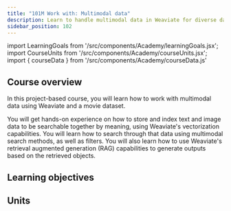```yaml
---
title: "101M Work with: Multimodal data"
description: Learn to handle multimodal data in Weaviate for diverse data integrations.
sidebar_position: 102
---
```


import LearningGoals from '/src/components/Academy/learningGoals.jsx';
import CourseUnits from '/src/components/Academy/courseUnits.jsx';
import { courseData } from '/src/components/Academy/courseData.js'

## <i class="fa-solid fa-chalkboard-user"></i> Course overview

In this project-based course, you will learn how to work with multimodal data using Weaviate and a movie dataset.

You will get hands-on experience on how to store and index text and image data to be searchable together by meaning, using Weaviate's vectorization capabilities. You will learn how to search through that data using multimodal search methods, as well as filters. You will also learn how to use Weaviate's retrieval augmented generation (RAG) capabilities to generate outputs based on the retrieved objects.

## <i class="fa-solid fa-chalkboard-user"></i> Learning objectives

<LearningGoals courseName="starter_multimodal"/>

## <i class="fa-solid fa-book-open-reader"></i> Units

<CourseUnits courseData={courseData} courseName="starter_multimodal" />


